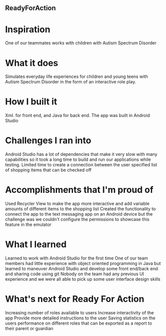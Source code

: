 ## ReadyForAction

# Inspiration
One of our teammates works with children with Autism Spectrum Disorder

# What it does
Simulates everyday life experiences for children and young teens with Autism Spectrum Disorder in the form of an interactive role play.

# How I built it
Xml. for front end, and Java for back end. The app was built in Android Studio

# Challenges I ran into
Android Studio has a lot of dependencies that make it very slow with many capabilities so it took a long time to build and run our applications while testing.
Limited time to create a connection between the user specified list of shopping items that can be checked off

# Accomplishments that I'm proud of
Used Recycler View to make the app more interactive and add variable amounts of different items to the shopping list
Created the functionality to connect the app to the text messaging app on an Android device but the challenge was we couldn't configure the permissions to showcase this feature in the emulator

# What I learned
Learned to work with Android Studio for the first time
One of our team members had little experience with object oriented programming in Java but learned to maneuver Android Studio and develop some front end/back end and sharing code using git
Nobody on the team had any previous UI experience and we were all able to pick up some user interface design skills

# What's next for Ready For Action
Increasing number of roles available to users
Increase interactivity of the app
Provide more detailed instructions to the user
Saving statistics on the users performance on different roles that can be exported as a report to their parent or guardian
